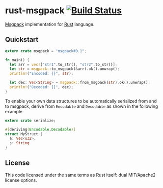 # rust-msgpack [![Build Status][travis-image]][travis-link]

[travis-image]: https://travis-ci.org/mneumann/rust-msgpack.png?branch=master
[travis-link]: https://travis-ci.org/mneumann/rust-msgpack

[Msgpack][msgpack-home] implementation for [Rust][rust-home] language.

[msgpack-home]: http://www.msgpack.org
[rust-home]: http://www.rust-lang.org

## Quickstart

```rust
extern crate msgpack = "msgpack#0.1";

fn main() {
  let arr = vec!["str1".to_str(), "str2".to_str()];
  let str = msgpack::to_msgpack(&arr).ok().unwrap();
  println!("Encoded: {}", str);

  let dec: Vec<String> = msgpack::from_msgpack(str).ok().unwrap();
  println!("Decoded: {}", dec);
}
```

To enable your own data structures to be automatically serialized from and to
msgpack, derive from <code>Encodable</code> and <code>Decodable</code> as shown
in the following example:

```rust
extern crate serialize;

#[deriving(Encodable,Decodable)]
struct MyStruct {
  a: Vec<u32>,
  s: String
}
```

## License

This code licensed under the same terms as Rust itself: dual MIT/Apache2 license options.
